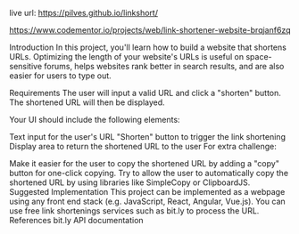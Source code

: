 
live url: https://pilves.github.io/linkshort/

https://www.codementor.io/projects/web/link-shortener-website-brqjanf6zq

Introduction
In this project, you'll learn how to build a website that shortens URLs. Optimizing the length of your website's URLs is useful on space-sensitive forums, helps websites rank better in search results, and are also easier for users to type out.

Requirements
The user will input a valid URL and click a "shorten" button. The shortened URL will then be displayed.

Your UI should include the following elements:

Text input for the user's URL
"Shorten" button to trigger the link shortening
Display area to return the shortened URL to the user
For extra challenge:

Make it easier for the user to copy the shortened URL by adding a "copy" button for one-click copying.
Try to allow the user to automatically copy the shortened URL by using libraries like SimpleCopy or ClipboardJS.
Suggested Implementation
This project can be implemented as a webpage using any front end stack (e.g. JavaScript, React, Angular, Vue.js).
You can use free link shortenings services such as bit.ly to process the URL.
References
bit.ly API documentation